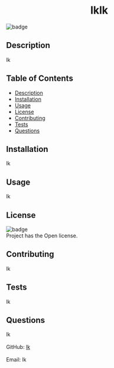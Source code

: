 
<h1 align="center">lklk</h1>
  
![badge](https://img.shields.io/badge/license-Open-brightgreen)<br />

## Description
lk

## Table of Contents
- [Description](#description)
- [Installation](#installation)
- [Usage](#usage)
- [License](#license)
- [Contributing](#contributing)
- [Tests](#tests)
- [Questions](#questions)

## Installation
lk

## Usage
lk

## License
![badge](https://img.shields.io/badge/license-Open-brightgreen)
<br />
Project has the Open license. 

## Contributing
lk

## Tests
lk

## Questions
lk<br />
<br />
GitHub: [lk](https://github.com/lk)<br />
<br />
Email: lk<br /><br />